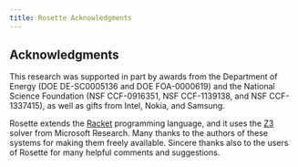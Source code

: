 ```yaml
---
title: Rosette Acknowledgments
---
```


## Acknowledgments  

This research was supported in part by awards from the Department of
Energy (DOE DE-SC0005136 and DOE FOA-0000619) and the National Science
Foundation (NSF CCF-0916351, NSF CCF-1139138, and NSF CCF-1337415), as
well as gifts from Intel, Nokia, and Samsung.

Rosette extends the [Racket](http://racket-lang.org/) programming
language, and it uses the [Z3](https://github.com/Z3Prover/z3) solver
from Microsoft Research. Many thanks to the authors of these systems
for making them freely available. Sincere thanks also to the users of
Rosette for many helpful comments and suggestions.
